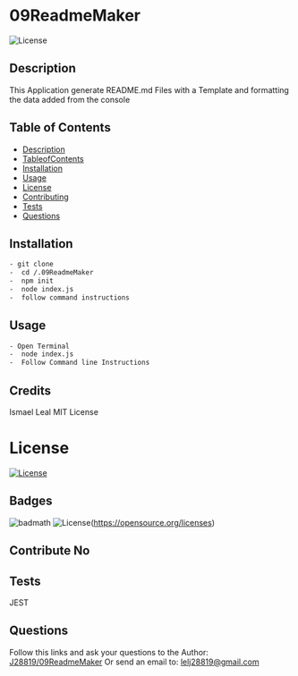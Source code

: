# 09ReadmeMaker
![License](https://img.shields.io/github/license/J28819/09ReadmeMaker)

## Description 
 This Application generate README.md Files with a Template and formatting the data added from the console
 ## Table of Contents
 - [Description](#Description)
  - [TableofContents](#TableofContents)
 - [Installation](#Installation)
 - [Usage](#Usage)
 - [License](#Licens)
 - [Contributing](#Contributing)
 - [Tests](#Test)
 - [Questions](#Questions)
## Installation
 ```sh
- git clone
-  cd /.09ReadmeMaker
-  npm init
-  node index.js
-  follow command instructions

 ``` 
 ## Usage
 ```sh
- Open Terminal
-  node index.js
-  Follow Command line Instructions

 ``` 
 ## Credits
 Ismael Leal
MIT License
 # License 
 [![License](https://img.shields.io/github/license/J28819/09ReadmeMaker)](https://opensource.org/licenses)
## Badges
![badmath](https://img.shields.io/github/languages/top/lernantino/badmath)
 ![License](https://img.shields.io/github/license/J28819/09ReadmeMaker)(https://opensource.org/licenses)

 ## Contribute No
## Tests
 JEST 
## Questions
 Follow this links and ask your questions to the Author: [J28819/09ReadmeMaker](https://gist.github.com/J28819/09ReadmeMaker)
 Or send an email to: lelj28819@gmail.com